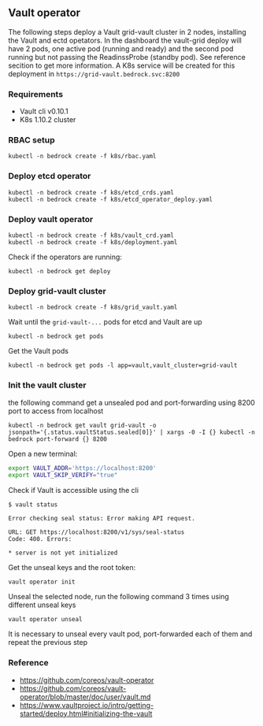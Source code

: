 ## Vault operator

The following steps deploy a Vault grid-vault cluster in 2 nodes, installing the Vault and ectd opetators. In the dashboard the vault-grid deploy will have 2 pods, one active pod (running and ready) and the second pod running but not passing the ReadinssProbe (standby pod). See reference secition to get more information. A K8s service will be created for this deployment in `https://grid-vault.bedrock.svc:8200`

### Requirements

- Vault cli v0.10.1
- K8s 1.10.2 cluster

### RBAC setup

```
kubectl -n bedrock create -f k8s/rbac.yaml
```

### Deploy etcd operator

```
kubectl -n bedrock create -f k8s/etcd_crds.yaml
kubectl -n bedrock create -f k8s/etcd_operator_deploy.yaml
```

### Deploy vault operator

```
kubectl -n bedrock create -f k8s/vault_crd.yaml
kubectl -n bedrock create -f k8s/deployment.yaml
```

Check if the operators are running:

```
kubectl -n bedrock get deploy
```

### Deploy grid-vault cluster

```
kubectl -n bedrock create -f k8s/grid_vault.yaml
```

Wait until the `grid-vault-...` pods for etcd and Vault are up

```
kubectl -n bedrock get pods
```

Get the Vault pods

```
kubectl -n bedrock get pods -l app=vault,vault_cluster=grid-vault
```

### Init the vault cluster

the following command get a unsealed pod and port-forwarding using 8200 port to access from localhost

```
kubectl -n bedrock get vault grid-vault -o jsonpath='{.status.vaultStatus.sealed[0]}' | xargs -0 -I {} kubectl -n bedrock port-forward {} 8200
```

Open a new terminal:

```sh
export VAULT_ADDR='https://localhost:8200'
export VAULT_SKIP_VERIFY="true"
```

Check if Vault is accessible using the cli

```
$ vault status

Error checking seal status: Error making API request.

URL: GET https://localhost:8200/v1/sys/seal-status
Code: 400. Errors:

* server is not yet initialized
```

Get the unseal keys and the root token:

```
vault operator init
```

Unseal the selected node, run the following command 3 times using different unseal keys

```
vault operator unseal
```

It is necessary to unseal every vault pod, port-forwarded each of them and repeat the previous step

### Reference

- https://github.com/coreos/vault-operator
- https://github.com/coreos/vault-operator/blob/master/doc/user/vault.md
- https://www.vaultproject.io/intro/getting-started/deploy.html#initializing-the-vault